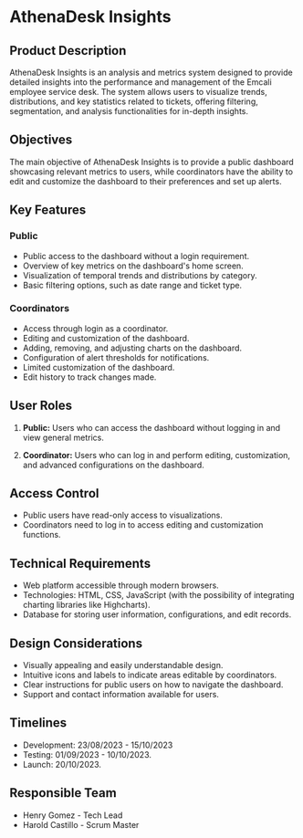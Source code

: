 # AthenaDesk Insights

## Product Description

AthenaDesk Insights is an analysis and metrics system designed to provide detailed insights into the performance and management of the Emcali employee service desk. The system allows users to visualize trends, distributions, and key statistics related to tickets, offering filtering, segmentation, and analysis functionalities for in-depth insights.

## Objectives

The main objective of AthenaDesk Insights is to provide a public dashboard showcasing relevant metrics to users, while coordinators have the ability to edit and customize the dashboard to their preferences and set up alerts.

## Key Features

### Public

- Public access to the dashboard without a login requirement.
- Overview of key metrics on the dashboard's home screen.
- Visualization of temporal trends and distributions by category.
- Basic filtering options, such as date range and ticket type.

### Coordinators

- Access through login as a coordinator.
- Editing and customization of the dashboard.
- Adding, removing, and adjusting charts on the dashboard.
- Configuration of alert thresholds for notifications.
- Limited customization of the dashboard.
- Edit history to track changes made.

## User Roles

1. **Public:** Users who can access the dashboard without logging in and view general metrics.

2. **Coordinator:** Users who can log in and perform editing, customization, and advanced configurations on the dashboard.

## Access Control

- Public users have read-only access to visualizations.
- Coordinators need to log in to access editing and customization functions.

## Technical Requirements

- Web platform accessible through modern browsers.
- Technologies: HTML, CSS, JavaScript (with the possibility of integrating charting libraries like Highcharts).
- Database for storing user information, configurations, and edit records.

## Design Considerations

- Visually appealing and easily understandable design.
- Intuitive icons and labels to indicate areas editable by coordinators.
- Clear instructions for public users on how to navigate the dashboard.
- Support and contact information available for users.

## Timelines

- Development: 23/08/2023 - 15/10/2023
- Testing: 01/09/2023 - 10/10/2023.
- Launch: 20/10/2023.

## Responsible Team
- Henry Gomez - Tech Lead
- Harold Castillo - Scrum Master

